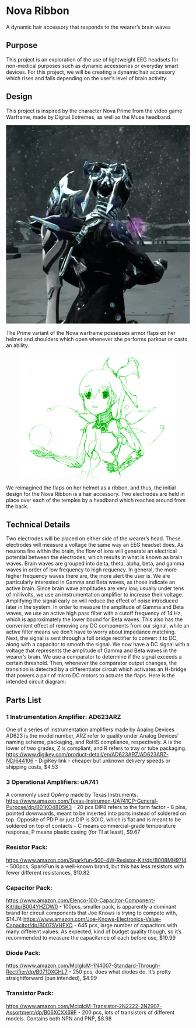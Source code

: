 # Nova Ribbon
A dynamic hair accessory that responds to the wearer’s brain waves

## Purpose
This project is an exploration of the use of lightweight EEG headsets for non-medical purposes such as dynamic accessories or everyday smart devices. For this project, we will be creating a dynamic hair accessory which rises and falls depending on the user’s level of brain activity.

## Design
This project is inspired by the character Nova Prime from the video game Warframe, made by Digital Extremes, as well as the Muse headband.
<p align="center">
  <img width="542" height="542" src="https://github.com/DreekFire/Electronics/raw/master/Nova%20Ribbon/Nova%20Armor%20Flaps.gif">
</p>
The Prime variant of the Nova warframe possesses armor flaps on her helmet and shoulders which open whenever she performs parkour or casts an ability. 
<p align="center">
  <img width="427" height="341" src="https://github.com/DreekFire/Electronics/raw/master/Nova%20Ribbon/Nova%20Green%20Cropped.png">
</p>
We reimagined the flaps on her helmet as a ribbon, and thus, the initial design for the Nova Ribbon is a hair accessory. Two electrodes are held in place over each of the temples by a headband which reaches around from the back.

## Technical Details
Two electrodes will be placed on either side of the wearer’s head. These electrodes will measure a voltage the same way an EEG headset does. As neurons fire within the brain, the flow of ions will generate an electrical potential between the electrodes, which results in what is known as brain waves. Brain waves are grouped into delta, theta, alpha, beta, and gamma waves in order of low frequency to high requency. In general, the more higher frequency waves there are, the more alert the user is. We are particularly interested in Gamma and Beta waves, as those indicate an active brain. Since brain wave amplitudes are very low, usually under tens of millivolts, we use an instrumentation amplifier to increase their voltage. Amplifying the signal early on will reduce the effect of noise introduced later in the system.
In order to measure the amplitude of Gamma and Beta waves, we use an active high pass filter with a cutoff frequency of 14 Hz, which is approximately the lower bound for Beta waves. This also has the convenient effect of removing any DC components from our signal, while an active filter means we don't have to worry about impedance matching. Next, the signal is sent through a full bridge rectifier to convert it to DC, along with a capacitor to smooth the signal.
We now have a DC signal with a voltage that represents the amplitude of Gamma and Beta waves in the wearer’s brain. We use a comparator to determine if the signal exceeds a certain threshold. Then, whenever the comparator output changes, the transition is detected by a differentiator circuit which activates an H-bridge that powers a pair of micro DC motors to actuate the flaps.
Here is the intended circuit diagram:

## Parts List
### 1 Instrumentation Amplifier: AD623ARZ
One of a series of instrumentation amplifiers made by Analog Devices
AD623 is the model number, ARZ refer to quality under Analog Devices’ naming scheme, packaging, and RoHS compliance, respectively. A is the lower of two grades, Z is compliant, and R refers to tray or tube packaging.
https://www.digikey.com/product-detail/en/AD623ARZ/AD623ARZ-ND/644106 - DigiKey link - cheaper but unknown delivery speeds or shipping costs, $4.53
### 3 Operational Amplifiers: uA741
A commonly used OpAmp made by Texas Instruments.
https://www.amazon.com/Texas-Instrumen-UA741CP-General-Purpose/dp/B01KO48D5K3 - 20 pcs
DIP8 refers to the form factor - 8 pins, pointed downwards, meant to be inserted into ports instead of soldered on top. Opposite of PDIP or just DIP is SOIC, which is flat and is meant to be soldered on top of contacts - C means commercial-grade temperature response, P means plastic casing (for TI at least), $9.67
### Resistor Pack:
https://www.amazon.com/Sparkfun-500-4W-Resistor-Kit/dp/B008MH97I4 - 500pcs, SparkFun is a well-known brand, but this has less resistors with fewer different resistances, $10.82
### Capacitor Pack:
https://www.amazon.com/Elenco-100-Capacitor-Component-Kit/dp/B004YHZDW0 - 100pcs, smaller pack, is apparently a dominant brand for circuit components that Joe Knows is trying to compete with, $14.74
https://www.amazon.com/Joe-Knows-Electronics-Value-Capacitor/dp/B007SVHFXO - 645 pcs, large number of capacitors with many different values. As expected, kind of budget quality though, so it’s recommended to measure the capacitance of each before use, $19.99
### Diode Pack:
https://www.amazon.com/McIgIcM-1N4007-Standard-Through-Rectifier/dp/B071DXGHL7 - 250 pcs, does what diodes do. It’s pretty straightforward (pun intended), $4.99
### Transistor Pack:
https://www.amazon.com/McIgIcM-Transistor-2N2222-2N2907-Assortment/dp/B06XCXX69F - 200 pcs, lots of transistors of different models. Contains both NPN and PNP, $8.98
